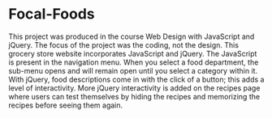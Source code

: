 # Focal-Foods
This project was produced in the course Web Design with JavaScript and jQuery. The focus of the project was the coding, not the design. This grocery store website incorporates JavaScript and jQuery. The JavaScript is present in the navigation menu. When you select a food department, the sub-menu opens and will remain open until you select a category within it. With jQuery, food descriptions come in with the click of a button; this adds a level of interactivity. More jQuery interactivity is added on the recipes page where users can test themselves by hiding the recipes and memorizing the recipes before seeing them again.
